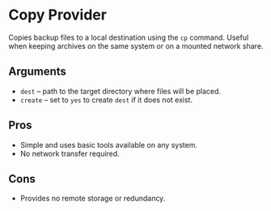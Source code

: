# Copy Provider

Copies backup files to a local destination using the `cp` command. Useful when
keeping archives on the same system or on a mounted network share.

## Arguments
- `dest` – path to the target directory where files will be placed.
- `create` – set to `yes` to create `dest` if it does not exist.

## Pros
- Simple and uses basic tools available on any system.
- No network transfer required.

## Cons
- Provides no remote storage or redundancy.
